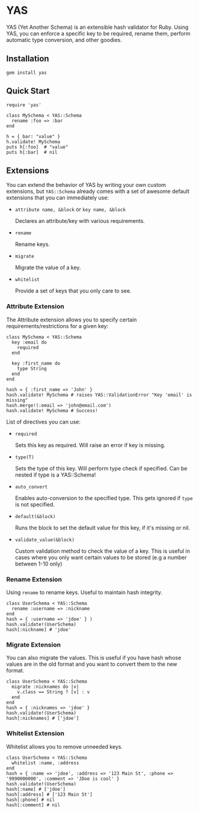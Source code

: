 # YAS

YAS (Yet Another Schema) is an extensible hash validator for Ruby.
Using YAS, you can enforce a specific key to be required, rename them, perform automatic type conversion, and other goodies.


## Installation

    gem install yas


## Quick Start

    require 'yas'

    class MySchema < YAS::Schema
      rename :foo => :bar
    end

    h = { bar: "value" }
    h.validate! MySchema
    puts h[:foo]  # "value"
    puts h[:bar]  # nil


## Extensions

You can extend the behavior of YAS by writing your own custom extensions, but `YAS::Schema` already comes with a set of awesome default extensions that you can immediately use:

* `attribute name, &block` or `key name, &block`

  Declares an attribute/key with various requirements.

* `rename`

  Rename keys.

* `migrate`

  Migrate the value of a key.

* `whitelist`

  Provide a set of keys that you only care to see.


### Attribute Extension

The Attribute extension allows you to specify certain requirements/restrictions for a given key:

    class MySchema < YAS::Schema
      key :email do
        required
      end

      key :first_name do
        type String
      end
    end

    hash = { :first_name => 'John' }
    hash.validate! MySchema # raises YAS::ValidationError "Key 'email' is missing"
    hash.merge!(:email => 'john@email.com')
    hash.validate! MySchema # Success!

List of directives you can use:

* `required`

  Sets this key as required. Will raise an error if key is missing.

* `type(T)`

  Sets the type of this key. Will perform type check if specified. Can be nested if type is a YAS::Schema!

* `auto_convert`

  Enables auto-conversion to the specified type. This gets ignored if `type` is not specified.

* `default(&block)`

  Runs the block to set the default value for this key, if it's missing or nil.

* `validate_value(&block)`

  Custom validation method to check the value of a key. This is useful in cases where you only want certain values to be stored (e.g a number between 1-10 only)


### Rename Extension

Using `rename` to rename keys. Useful to maintain hash integrity.

    class UserSchema < YAS::Schema
      rename :username => :nickname
    end
    hash = { :username => 'jdoe' } )
    hash.validate!(UserSchema)
    hash[:nickname] # 'jdoe'


### Migrate Extension

You can also migrate the values. This is useful if you have hash whose values are in the old format and you want to convert them to the new format.

    class UserSchema < YAS::Schema
      migrate :nicknames do |v|
        v.class == String ? [v] : v
      end
    end
    hash = { :nicknames => 'jdoe' }
    hash.validate!(UserSchema)
    hash[:nicknames] # ['jdoe']


### Whitelist Extension

Whitelist allows you to remove unneeded keys.

    class UserSchema < YAS::Schema
      whitelist :name, :address
    end
    hash = { :name => 'jdoe', :address => '123 Main St', :phone => '9990000000', :comment => 'JDoe is cool' }
    hash.validate!(UserSchema)
    hash[:name] # ['jdoe']
    hash[:address] # ['123 Main St']
    hash[:phone] # nil
    hash[:comment] # nil
